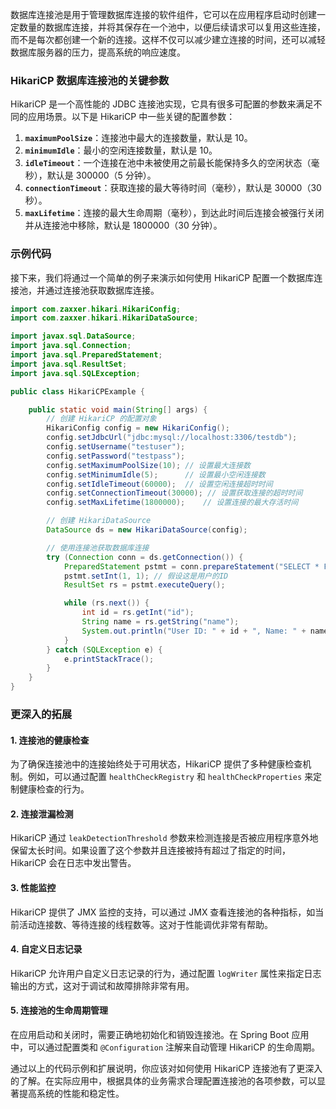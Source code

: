 数据库连接池是用于管理数据库连接的软件组件，它可以在应用程序启动时创建一定数量的数据库连接，并将其保存在一个池中，以便后续请求可以复用这些连接，而不是每次都创建一个新的连接。这样不仅可以减少建立连接的时间，还可以减轻数据库服务器的压力，提高系统的响应速度。

### HikariCP 数据库连接池的关键参数

HikariCP 是一个高性能的 JDBC 连接池实现，它具有很多可配置的参数来满足不同的应用场景。以下是 HikariCP 中一些关键的配置参数：

1. **`maximumPoolSize`**：连接池中最大的连接数量，默认是 10。
2. **`minimumIdle`**：最小的空闲连接数量，默认是 10。
3. **`idleTimeout`**：一个连接在池中未被使用之前最长能保持多久的空闲状态（毫秒），默认是 300000（5 分钟）。
4. **`connectionTimeout`**：获取连接的最大等待时间（毫秒），默认是 30000（30 秒）。
5. **`maxLifetime`**：连接的最大生命周期（毫秒），到达此时间后连接会被强行关闭并从连接池中移除，默认是 1800000（30 分钟）。

### 示例代码

接下来，我们将通过一个简单的例子来演示如何使用 HikariCP 配置一个数据库连接池，并通过连接池获取数据库连接。

```java
import com.zaxxer.hikari.HikariConfig;
import com.zaxxer.hikari.HikariDataSource;

import javax.sql.DataSource;
import java.sql.Connection;
import java.sql.PreparedStatement;
import java.sql.ResultSet;
import java.sql.SQLException;

public class HikariCPExample {

    public static void main(String[] args) {
        // 创建 HikariCP 的配置对象
        HikariConfig config = new HikariConfig();
        config.setJdbcUrl("jdbc:mysql://localhost:3306/testdb");
        config.setUsername("testuser");
        config.setPassword("testpass");
        config.setMaximumPoolSize(10); // 设置最大连接数
        config.setMinimumIdle(5);      // 设置最小空闲连接数
        config.setIdleTimeout(60000);  // 设置空闲连接超时时间
        config.setConnectionTimeout(30000); // 设置获取连接的超时时间
        config.setMaxLifetime(1800000);    // 设置连接的最大存活时间

        // 创建 HikariDataSource
        DataSource ds = new HikariDataSource(config);

        // 使用连接池获取数据库连接
        try (Connection conn = ds.getConnection()) {
            PreparedStatement pstmt = conn.prepareStatement("SELECT * FROM users WHERE id = ?");
            pstmt.setInt(1, 1); // 假设这是用户的ID
            ResultSet rs = pstmt.executeQuery();

            while (rs.next()) {
                int id = rs.getInt("id");
                String name = rs.getString("name");
                System.out.println("User ID: " + id + ", Name: " + name);
            }
        } catch (SQLException e) {
            e.printStackTrace();
        }
    }
}
```

### 更深入的拓展

#### 1. **连接池的健康检查**

为了确保连接池中的连接始终处于可用状态，HikariCP 提供了多种健康检查机制。例如，可以通过配置 `healthCheckRegistry` 和 `healthCheckProperties` 来定制健康检查的行为。

#### 2. **连接泄漏检测**

HikariCP 通过 `leakDetectionThreshold` 参数来检测连接是否被应用程序意外地保留太长时间。如果设置了这个参数并且连接被持有超过了指定的时间，HikariCP 会在日志中发出警告。

#### 3. **性能监控**

HikariCP 提供了 JMX 监控的支持，可以通过 JMX 查看连接池的各种指标，如当前活动连接数、等待连接的线程数等。这对于性能调优非常有帮助。

#### 4. **自定义日志记录**

HikariCP 允许用户自定义日志记录的行为，通过配置 `logWriter` 属性来指定日志输出的方式，这对于调试和故障排除非常有用。

#### 5. **连接池的生命周期管理**

在应用启动和关闭时，需要正确地初始化和销毁连接池。在 Spring Boot 应用中，可以通过配置类和 `@Configuration` 注解来自动管理 HikariCP 的生命周期。

通过以上的代码示例和扩展说明，你应该对如何使用 HikariCP 连接池有了更深入的了解。在实际应用中，根据具体的业务需求合理配置连接池的各项参数，可以显著提高系统的性能和稳定性。
